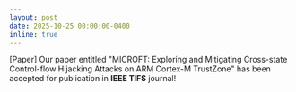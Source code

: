 ```yaml
---
layout: post
date: 2025-10-25 00:00:00-0400
inline: true
---
```

[Paper] Our paper entitled "MICROFT: Exploring and Mitigating Cross-state Control-flow Hijacking Attacks on ARM Cortex-M TrustZone" has been accepted for publication in **IEEE TIFS** journal!
